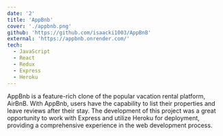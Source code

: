 ```yaml
---
date: '2'
title: 'AppBnb'
cover: './appbnb.png'
github: 'https://github.com/isaacki1003/AppBnB'
external: 'https://appbnb.onrender.com/'
tech:
  - JavaScript
  - React
  - Redux
  - Express
  - Heroku
---
```


AppBnb is a feature-rich clone of the popular vacation rental platform, AirBnB. With AppBnb, users have the capability to list their properties and leave reviews after their stay. The development of this project was a great opportunity to work with Express and utilize Heroku for deployment, providing a comprehensive experience in the web development process.
